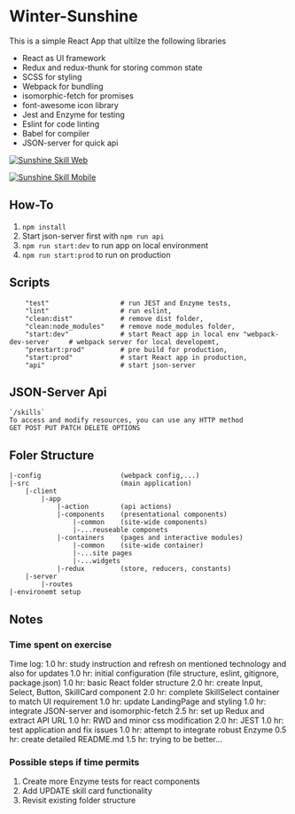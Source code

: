 # Winter-Sunshine
This is a simple React App that ultilze the following libraries
- React as UI framework
- Redux and redux-thunk for storing common state
- SCSS for styling
- Webpack for bundling
- isomorphic-fetch for promises
- font-awesome icon library
- Jest and Enzyme for testing
- Eslint for code linting
- Babel for compiler
- JSON-server for quick api

[![Sunshine Skill Web](https://cbchien.github.io/cover/sunshine-web.JPG "Sunshine Skill Web")](https://cbchien.github.io/cover/sunshine-web.JPG "Sunshine Skill Web")

[![Sunshine Skill Mobile](https://cbchien.github.io/cover/sunshine-mobile.JPG "Sunshine Skill Mobile")](https://cbchien.github.io/cover/sunshine-mobile.JPG "Sunshine Skill Mobile")

## How-To
1. `npm install`
2. Start json-server first with `npm run api` 
3. `npm run start:dev` to run app on local environment
4. `npm run start:prod` to run on production

## Scripts
```
    "test"                  # run JEST and Enzyme tests,
    "lint"                  # run eslint,
    "clean:dist"            # remove dist folder,
    "clean:node_modules"    # remove node_modules folder,
    "start:dev"             # start React app in local env "webpack-dev-server     # webpack server for local developemt,
    "prestart:prod"         # pre build for production,
    "start:prod"            # start React app in production,
    "api"                   # start json-server
```

## JSON-Server Api
```
`/skills`
To access and modify resources, you can use any HTTP method 
GET POST PUT PATCH DELETE OPTIONS
```
## Foler Structure
```
|-config                    (webpack config,...)
|-src                       (main application)
    |-client
        |-app
            |-action        (api actions)
            |-components    (presentational components)
                |-common    (site-wide components)
                |-...reuseable componets
            |-containers    (pages and interactive modules)
                |-common    (site-wide container)
                |-...site pages
                |-...widgets
            |-redux         (store, reducers, constants)
    |-server
        |-routes            
|-environemt setup
```

## Notes
### Time spent on exercise
Time log: 
1.0 hr: study instruction and refresh on mentioned technology and also for updates
1.0 hr: initial configuration (file structure, eslint, gitignore, package.json)
1.0 hr: basic React folder structure
2.0 hr: create Input, Select, Button, SkillCard component
2.0 hr: complete SkillSelect container to match UI requirement
1.0 hr: update LandingPage and styling
1.0 hr: integrate JSON-server and isomorphic-fetch 
2.5 hr: set up Redux and extract API URL
1.0 hr: RWD and minor css modification
2.0 hr: JEST
1.0 hr: test application and fix issues
1.0 hr: attempt to integrate robust Enzyme
0.5 hr: create detailed README.md
1.5 hr: trying to be better...

### Possible steps if time permits
1. Create more Enzyme tests for react components
2. Add UPDATE skill card functionality
3. Revisit existing folder structure